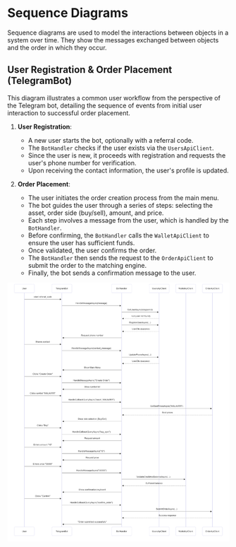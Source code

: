 # Sequence Diagrams

Sequence diagrams are used to model the interactions between objects in a system over time. They show the messages exchanged between objects and the order in which they occur.

## User Registration & Order Placement (TelegramBot)

This diagram illustrates a common user workflow from the perspective of the Telegram bot, detailing the sequence of events from initial user interaction to successful order placement.

1.  **User Registration**:
    *   A new user starts the bot, optionally with a referral code.
    *   The `BotHandler` checks if the user exists via the `UsersApiClient`.
    *   Since the user is new, it proceeds with registration and requests the user's phone number for verification.
    *   Upon receiving the contact information, the user's profile is updated.

2.  **Order Placement**:
    *   The user initiates the order creation process from the main menu.
    *   The bot guides the user through a series of steps: selecting the asset, order side (buy/sell), amount, and price.
    *   Each step involves a message from the user, which is handled by the `BotHandler`.
    *   Before confirming, the `BotHandler` calls the `WalletApiClient` to ensure the user has sufficient funds.
    *   Once validated, the user confirms the order.
    *   The `BotHandler` then sends the request to the `OrderApiClient` to submit the order to the matching engine.
    *   Finally, the bot sends a confirmation message to the user.

![Sequence Diagrams](Diagrams/SequenceDiagrams.png)
